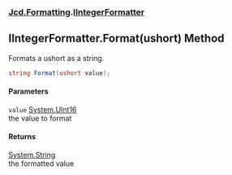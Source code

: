 ### [Jcd.Formatting](Jcd_Formatting.md 'Jcd.Formatting').[IIntegerFormatter](Jcd_Formatting_IIntegerFormatter.md 'Jcd.Formatting.IIntegerFormatter')
## IIntegerFormatter.Format(ushort) Method
Formats a ushort as a string.  
```csharp
string Format(ushort value);
```
#### Parameters
<a name='Jcd_Formatting_IIntegerFormatter_Format(ushort)_value'></a>
`value` [System.UInt16](https://docs.microsoft.com/en-us/dotnet/api/System.UInt16 'System.UInt16')  
the value to format
  
#### Returns
[System.String](https://docs.microsoft.com/en-us/dotnet/api/System.String 'System.String')  
the formatted value
